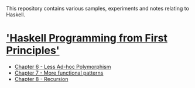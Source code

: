 This repository contains various samples, experiments and notes relating to Haskell.

# ['Haskell Programming from First Principles'](http://haskellbook.com)

- [Chapter 6 - Less Ad-hoc Polymorphism](app/programmingHaskell/chapter6/notes.md)
- [Chapter 7 - More functional patterns](app/programmingHaskell/chapter7/notes.md)
- [Chapter 8 - Recursion](app/programmingHaskell/chapter8/notes.md)